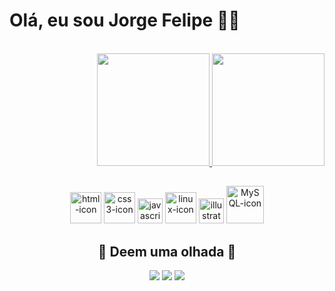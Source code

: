 <h1> Olá, eu sou Jorge Felipe 🐱‍💻</h1>
<br>

<div align="right">
  <a href="https://github.com/JjorgeF">
  <img height="180em" src="https://github-readme-stats.vercel.app/api?username=JjorgeF&show_icons=true&theme=gruvbox&include_all_commits=true&count_private=true"/>
  <img height="180em" src="https://github-readme-stats.vercel.app/api/top-langs/?username=JjorgeF&layout=compact&langs_count=7&theme=gruvbox"/>
  </a>
</div>

##

<div align="center" style="display: inline_block">
    <img alt="html-icon" width="50" heigth="50" src="https://cdn.jsdelivr.net/gh/devicons/devicon/icons/html5/html5-original-wordmark.svg" />
    <img alt="css3-icon" width="50" heigth="50" src="https://cdn.jsdelivr.net/gh/devicons/devicon/icons/css3/css3-original-wordmark.svg" />
    <img alt="javascript-icon" width="40" heigth="50" src="https://cdn.jsdelivr.net/gh/devicons/devicon/icons/javascript/javascript-original.svg" />
    <img alt="linux-icon" width="50" heigth="40" src="https://cdn.jsdelivr.net/gh/devicons/devicon/icons/linux/linux-original.svg" />
    <img alt="illustrator-icon" width="40" heigth="50" src="https://cdn.jsdelivr.net/gh/devicons/devicon/icons/illustrator/illustrator-line.svg" />
    <img alt="MySQL-icon" width="60" heigth="60" src="https://cdn.jsdelivr.net/gh/devicons/devicon/icons/mysql/mysql-plain-wordmark.svg" />
</div>

<div align="center"><h2>👀 Deem uma olhada 👀</h2>
    <a href="mailto:jorgefelipe0299@gmail.com"><img src="https://img.shields.io/badge/-Gmail-%23333?style=for-the-badge&logo=gmail&logoColor=white" target="_blank"></a>
    <a href="https://jjorgef.github.io/-Meu-portfolio/" target="_blank"><img src="https://img.shields.io/badge/GitHub-100000?style=for-the-badge&logo=github&logoColor=white"/></a>
    <a href="https://www.linkedin.com/in/jorge-felipe-silva-71477a192/" target="_blank"><img src="https://img.shields.io/badge/-LinkedIn-%230077B5?style=for-the-badge&logo=linkedin&logoColor=white" target="_blank"></a>   
</div>
